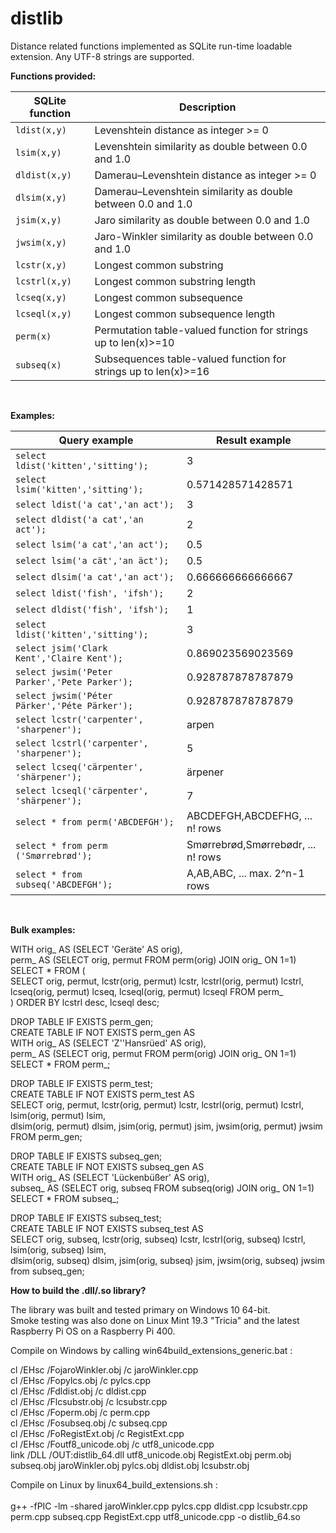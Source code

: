 # distlib
 Distance related functions implemented as SQLite run-time loadable extension.
 Any UTF-8 strings are supported.</br>

**Functions provided:**

| SQLite function | Description |  
| --- | --- |
| `ldist(x,y)` | Levenshtein distance as integer >= 0 | 
| `lsim(x,y)` | Levenshtein similarity as double between 0.0 and 1.0  |
| `dldist(x,y)` | Damerau–Levenshtein distance as integer >= 0 |
| `dlsim(x,y)` | Damerau–Levenshtein similarity as double between 0.0 and 1.0 |
| `jsim(x,y)` | Jaro similarity as double between 0.0 and 1.0 | 
| `jwsim(x,y)` | Jaro-Winkler similarity as double between 0.0 and 1.0 | 
| `lcstr(x,y)` | Longest common substring |
| `lcstrl(x,y)` | Longest common substring length |
| `lcseq(x,y)` | Longest common subsequence |
| `lcseql(x,y)` | Longest common subsequence length |
| `perm(x)` | Permutation table-valued function for strings up to len(x)>=10 | 
| `subseq(x)` | Subsequences table-valued function for strings up to len(x)>=16 | 
<br>

**Examples:**

| Query example | Result example |
|  --- | --- | 
| `select ldist('kitten','sitting');` | 3 | 
| `select lsim('kitten','sitting');` | 0.571428571428571 |
| `select ldist('a cat','an act');` | 3 | 
| `select dldist('a cat','an act');` | 2 | 
| `select lsim('a cat','an act');` | 0.5 |
| `select lsim('a cät','an äct');` | 0.5 |
| `select dlsim('a cat','an act');` | 0.666666666666667 |
| `select ldist('fish', 'ifsh');` | 2 |
| `select dldist('fish', 'ifsh');` | 1 |   
| `select ldist('kitten','sitting');` | 3 | 
| `select jsim('Clark Kent','Claire Kent');` | 0.869023569023569 |
| `select jwsim('Peter Parker','Pete Parker');` | 0.928787878787879 |
| `select jwsim('Péter Pärker','Péte Pärker');` | 0.928787878787879 |
| `select lcstr('carpenter', 'sharpener');` | arpen |
| `select lcstrl('carpenter', 'sharpener');` | 5 |
| `select lcseq('cärpenter', 'shärpener');` | ärpener |
| `select lcseql('cärpenter', 'shärpener');` | 7 |
| `select * from perm('ABCDEFGH');` | ABCDEFGH,ABCDEFHG, ... n! rows |
| `select * from perm ('Smørrebrød');` | Smørrebrød,Smørrebødr, ... n! rows |
| `select * from subseq('ABCDEFGH');` | A,AB,ABC, ... max. 2^n-1 rows |
<br>

**Bulk examples:**

WITH orig_ AS (SELECT 'Geräte' AS orig),</br> 
perm_ AS (SELECT orig, permut FROM perm(orig) JOIN orig_ ON 1=1)</br>
SELECT * FROM (</br>
SELECT orig, permut, lcstr(orig, permut) lcstr, lcstrl(orig, permut) lcstrl,</br> 
lcseq(orig, permut) lcseq, lcseql(orig, permut) lcseql FROM perm_</br>
) ORDER BY lcstrl desc, lcseql desc;

DROP TABLE IF EXISTS perm_gen;</br>
CREATE TABLE IF NOT EXISTS perm_gen AS</br>
WITH orig_ AS (SELECT 'Z''Hansrüed' AS orig),</br> 
perm_ AS (SELECT orig, permut FROM perm(orig) JOIN orig_ ON 1=1)</br>
SELECT * FROM perm_;

DROP TABLE IF EXISTS perm_test;</br>
CREATE TABLE IF NOT EXISTS perm_test AS</br>
SELECT orig, permut, lcstr(orig, permut) lcstr, lcstrl(orig, permut) lcstrl, lsim(orig, permut) lsim,</br> 
dlsim(orig, permut) dlsim, jsim(orig, permut) jsim, jwsim(orig, permut) jwsim FROM perm_gen;</br>

DROP TABLE IF EXISTS subseq_gen;</br>
CREATE TABLE IF NOT EXISTS subseq_gen AS</br>
WITH orig_ AS (SELECT 'Lückenbüßer' AS orig),</br> 
subseq_ AS (SELECT orig, subseq FROM subseq(orig) JOIN orig_ ON 1=1)</br>
SELECT * FROM subseq_;</br>

DROP TABLE IF EXISTS subseq_test;</br>
CREATE TABLE IF NOT EXISTS subseq_test AS</br>
SELECT orig, subseq, lcstr(orig, subseq) lcstr, lcstrl(orig, subseq) lcstrl, lsim(orig, subseq) lsim,</br> 
dlsim(orig, subseq) dlsim, jsim(orig, subseq) jsim, jwsim(orig, subseq) jwsim from subseq_gen;</br>

**How to build the .dll/.so library?**

The library was built and tested primary on Windows 10 64-bit.</br>
Smoke testing was also done on Linux Mint 19.3 "Tricia" and the latest Raspberry Pi OS on a Raspberry Pi 400. 

Compile on Windows by calling win64build_extensions_generic.bat :

cl /EHsc /FojaroWinkler.obj /c jaroWinkler.cpp</br> 
cl /EHsc /Fopylcs.obj /c pylcs.cpp</br> 
cl /EHsc /Fdldist.obj /c dldist.cpp</br> 
cl /EHsc /Flcsubstr.obj /c lcsubstr.cpp</br> 
cl /EHsc /Foperm.obj /c perm.cpp</br> 
cl /EHsc /Fosubseq.obj /c subseq.cpp</br> 
cl /EHsc /FoRegistExt.obj /c RegistExt.cpp</br> 
cl /EHsc /Foutf8_unicode.obj /c utf8_unicode.cpp</br>
link /DLL /OUT:distlib_64.dll utf8_unicode.obj RegistExt.obj perm.obj subseq.obj jaroWinkler.obj pylcs.obj dldist.obj lcsubstr.obj
 
Compile on Linux by linux64_build_extensions.sh :</br>  
 g++ -fPIC -lm -shared jaroWinkler.cpp  pylcs.cpp dldist.cpp lcsubstr.cpp perm.cpp subseq.cpp RegistExt.cpp utf8_unicode.cpp -o distlib_64.so 


